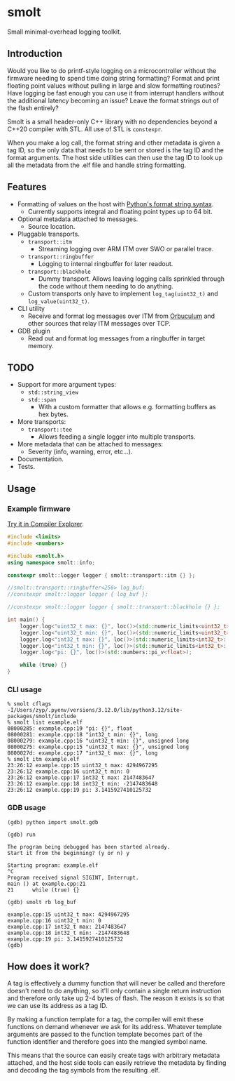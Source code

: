 # smolt

Small minimal-overhead logging toolkit.

## Introduction

Would you like to do printf-style logging on a microcontroller without the firmware needing to spend time doing string formatting?
Format and print floating point values without pulling in large and slow formatting routines?
Have logging be fast enough you can use it from interrupt handlers without the additional latency becoming an issue?
Leave the format strings out of the flash entirely?

Smolt is a small header-only C++ library with no dependencies beyond a C++20 compiler with STL. All use of STL is `constexpr`.

When you make a log call, the format string and other metadata is given a tag ID, so the only data that needs to be sent or stored is the tag ID and the format arguments.
The host side utilities can then use the tag ID to look up all the metadata from the .elf file and handle string formatting.

## Features
- Formatting of values on the host with [Python's format string syntax](https://docs.python.org/3/library/string.html#formatstrings).
  - Currently supports integral and floating point types up to 64 bit.
- Optional metadata attached to messages.
  - Source location.
- Pluggable transports.
  - `transport::itm`
    - Streaming logging over ARM ITM over SWO or parallel trace.
  - `transport::ringbuffer`
    - Logging to internal ringbuffer for later readout.
  - `transport::blackhole`
    - Dummy transport. Allows leaving logging calls sprinkled through the code without them needing to do anything.
  - Custom transports only have to implement `log_tag(uint32_t)` and `log_value(uint32_t)`.
- CLI utility
  - Receive and format log messages over ITM from [Orbuculum](https://github.com/orbcode/orbuculum) and other sources that relay ITM messages over TCP.
- GDB plugin
  - Read out and format log messages from a ringbuffer in target memory.

## TODO
- Support for more argument types:
  - `std::string_view`
  - `std::span`
    - With a custom formatter that allows e.g. formatting buffers as hex bytes.
- More transports:
  - `transport::tee`
    - Allows feeding a single logger into multiple transports.
- More metadata that can be attached to messages:
  - Severity (info, warning, error, etc…).
- Documentation.
- Tests.

## Usage

### Example firmware
[Try it in Compiler Explorer](https://godbolt.org/z/WPP3a81Mn).

```cpp
#include <limits>
#include <numbers>

#include <smolt.h>
using namespace smolt::info;

constexpr smolt::logger logger { smolt::transport::itm {} };

//smolt::transport::ringbuffer<256> log_buf;
//constexpr smolt::logger logger { log_buf };

//constexpr smolt::logger logger { smolt::transport::blackhole {} };

int main() {
    logger.log<"uint32_t max: {}", loc()>(std::numeric_limits<uint32_t>::max());
    logger.log<"uint32_t min: {}", loc()>(std::numeric_limits<uint32_t>::min());
    logger.log<"int32_t max: {}", loc()>(std::numeric_limits<int32_t>::max());
    logger.log<"int32_t min: {}", loc()>(std::numeric_limits<int32_t>::min());
    logger.log<"pi: {}", loc()>(std::numbers::pi_v<float>);

    while (true) {}
}
```

### CLI usage
```console
% smolt cflags
-I/Users/zyp/.pyenv/versions/3.12.0/lib/python3.12/site-packages/smolt/include
% smolt list example.elf
08000285: example.cpp:19 "pi: {}", float
08000281: example.cpp:18 "int32_t min: {}", long
08000279: example.cpp:16 "uint32_t min: {}", unsigned long
08000275: example.cpp:15 "uint32_t max: {}", unsigned long
0800027d: example.cpp:17 "int32_t max: {}", long
% smolt itm example.elf 
23:26:12 example.cpp:15 uint32_t max: 4294967295
23:26:12 example.cpp:16 uint32_t min: 0
23:26:12 example.cpp:17 int32_t max: 2147483647
23:26:12 example.cpp:18 int32_t min: -2147483648
23:26:12 example.cpp:19 pi: 3.1415927410125732
```

### GDB usage
```
(gdb) python import smolt.gdb

(gdb) run

The program being debugged has been started already.
Start it from the beginning? (y or n) y

Starting program: example.elf 
^C
Program received signal SIGINT, Interrupt.
main () at example.cpp:21
21	    while (true) {}

(gdb) smolt rb log_buf

example.cpp:15 uint32_t max: 4294967295
example.cpp:16 uint32_t min: 0
example.cpp:17 int32_t max: 2147483647
example.cpp:18 int32_t min: -2147483648
example.cpp:19 pi: 3.1415927410125732
(gdb) 
```

## How does it work?

A tag is effectively a dummy function that will never be called and therefore doesn't need to do anything, so it'll only contain a single return instruction and therefore only take up 2-4 bytes of flash.
The reason it exists is so that we can use its address as a tag ID.

By making a function template for a tag, the compiler will emit these functions on demand whenever we ask for its address.
Whatever template arguments are passed to the function template becomes part of the function identifier and therefore goes into the mangled symbol name.

This means that the source can easily create tags with arbitrary metadata attached, and the host side tools can easily retrieve the metadata by finding and decoding the tag symbols from the resulting .elf.
